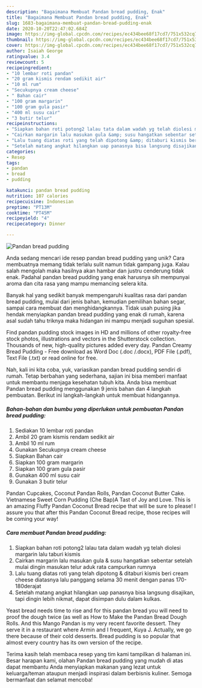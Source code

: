 ```yaml
---
description: "Bagaimana Membuat Pandan bread pudding, Enak"
title: "Bagaimana Membuat Pandan bread pudding, Enak"
slug: 1683-bagaimana-membuat-pandan-bread-pudding-enak
date: 2020-10-20T22:47:02.684Z
image: https://img-global.cpcdn.com/recipes/ec434bee68f17cd7/751x532cq70/pandan-bread-pudding-foto-resep-utama.jpg
thumbnail: https://img-global.cpcdn.com/recipes/ec434bee68f17cd7/751x532cq70/pandan-bread-pudding-foto-resep-utama.jpg
cover: https://img-global.cpcdn.com/recipes/ec434bee68f17cd7/751x532cq70/pandan-bread-pudding-foto-resep-utama.jpg
author: Isaiah George
ratingvalue: 3.4
reviewcount: 5
recipeingredient:
- "10 lembar roti pandan"
- "20 gram kismis rendam sedikit air"
- "10 ml rum"
- "Secukupnya cream cheese"
- " Bahan cair"
- "100 gram margarin"
- "100 gram gula pasir"
- "400 ml susu cair"
- "3 butir telur"
recipeinstructions:
- "Siapkan bahan roti potong2 lalau tata dalam wadah yg telah diolesi margarin lalu taburi kismis"
- "Cairkan margarin lalu masukan gula &amp; susu hangatkan sebentar setelah mulai dingin masukan telur aduk rata campurkan rumnya"
- "Lalu tuang diatas roti yang telah dipotong &amp; ditaburi kismis beri cream cheese diatasnya lalu panggang selama 30 menit dengan panas 170-180derajat"
- "Setelah matang angkat hilangkan uap panasnya bisa langsung disajikan, tapi dingin lebih nikmat, dapat disimpan dulu dalam kulkas."
categories:
- Resep
tags:
- pandan
- bread
- pudding

katakunci: pandan bread pudding 
nutrition: 107 calories
recipecuisine: Indonesian
preptime: "PT13M"
cooktime: "PT45M"
recipeyield: "4"
recipecategory: Dinner

---
```



![Pandan bread pudding](https://img-global.cpcdn.com/recipes/ec434bee68f17cd7/751x532cq70/pandan-bread-pudding-foto-resep-utama.jpg)

Anda sedang mencari ide resep pandan bread pudding yang unik? Cara membuatnya memang tidak terlalu sulit namun tidak gampang juga. Kalau salah mengolah maka hasilnya akan hambar dan justru cenderung tidak enak. Padahal pandan bread pudding yang enak harusnya sih mempunyai aroma dan cita rasa yang mampu memancing selera kita.

Banyak hal yang sedikit banyak mempengaruhi kualitas rasa dari pandan bread pudding, mulai dari jenis bahan, kemudian pemilihan bahan segar, sampai cara membuat dan menghidangkannya. Tidak usah pusing jika hendak menyiapkan pandan bread pudding yang enak di rumah, karena asal sudah tahu triknya maka hidangan ini mampu menjadi suguhan spesial.

Find pandan pudding stock images in HD and millions of other royalty-free stock photos, illustrations and vectors in the Shutterstock collection. Thousands of new, high-quality pictures added every day. Pandan Creamy Bread Pudding - Free download as Word Doc (.doc /.docx), PDF File (.pdf), Text File (.txt) or read online for free.


Nah, kali ini kita coba, yuk, variasikan pandan bread pudding sendiri di rumah. Tetap berbahan yang sederhana, sajian ini bisa memberi manfaat untuk membantu menjaga kesehatan tubuh kita. Anda bisa membuat Pandan bread pudding menggunakan 9 jenis bahan dan 4 langkah pembuatan. Berikut ini langkah-langkah untuk membuat hidangannya.

<!--inarticleads1-->

##### Bahan-bahan dan bumbu yang diperlukan untuk pembuatan Pandan bread pudding:

1. Sediakan 10 lembar roti pandan
1. Ambil 20 gram kismis rendam sedikit air
1. Ambil 10 ml rum
1. Gunakan Secukupnya cream cheese
1. Siapkan  Bahan cair
1. Siapkan 100 gram margarin
1. Siapkan 100 gram gula pasir
1. Gunakan 400 ml susu cair
1. Gunakan 3 butir telur


Pandan Cupcakes, Coconut Pandan Rolls, Pandan Coconut Butter Cake. Vietnamese Sweet Corn Pudding (Che Bap)A Tast of Joy and Love. This is an amazing Fluffy Pandan Coconut Bread recipe that will be sure to please! I assure you that after this Pandan Coconut Bread recipe, those recipes will be coming your way! 

<!--inarticleads2-->

##### Cara membuat Pandan bread pudding:

1. Siapkan bahan roti potong2 lalau tata dalam wadah yg telah diolesi margarin lalu taburi kismis
1. Cairkan margarin lalu masukan gula &amp; susu hangatkan sebentar setelah mulai dingin masukan telur aduk rata campurkan rumnya
1. Lalu tuang diatas roti yang telah dipotong &amp; ditaburi kismis beri cream cheese diatasnya lalu panggang selama 30 menit dengan panas 170-180derajat
1. Setelah matang angkat hilangkan uap panasnya bisa langsung disajikan, tapi dingin lebih nikmat, dapat disimpan dulu dalam kulkas.


Yeast bread needs time to rise and for this pandan bread you will need to proof the dough twice (as well as How to Make the Pandan Bread Dough Rolls. And this Mango Pandan is my very recent favorite dessert. They serve it in a restaurant where Armin and I frequent, Kuya J. Actually, we go there because of their cold desserts. Bread pudding is so popular that almost every country has its own version of the recipe. 

Terima kasih telah membaca resep yang tim kami tampilkan di halaman ini. Besar harapan kami, olahan Pandan bread pudding yang mudah di atas dapat membantu Anda menyiapkan makanan yang lezat untuk keluarga/teman ataupun menjadi inspirasi dalam berbisnis kuliner. Semoga bermanfaat dan selamat mencoba!
